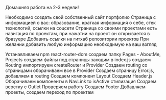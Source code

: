 Домашняя работа на 2-3 недели!

Необходимо создать свой собственный сайт портфолио 
Страница с информацией о вас: образование, краткая информация о себе, стек технологий, ссылки на соцсети 
Страница со своими проектами 
есть навигация по проектам, при нажатии на проект он открывается в бразуере
 Добавить ссылки на гитхаб репозитории проектов
При желании добавить любую информацию необходимую на ваш взгляд


Устанавливаем npm react-router-dom
создаем папку Pages - AboutMe, Projects
создаем файлы под страницы 
заходим в index.js создаем Routing
импортируем createRouter и Provider 
Создаем routing со страницами
оборачиваем все в Provider 
Создаем страницу Error.js, добавляем в routing
Создаем компонент Layout 
Создаем Header.js 
Оборачиваем компоненты в NavLink 
to 
isActive
стилизация 
Создаем верстку с Outlet
Проверяем работу 
Создаем Footer 
Добавляем проекты, создаем переход по проектам